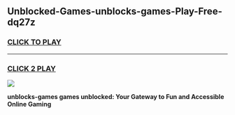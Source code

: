 
## Unblocked-Games-unblocks-games-Play-Free-dq27z
<h3>
<a href="https://premium76.site?title=unblocks-games&ref=10A">CLICK TO PLAY</a></h3>
<hr>

<h3>
<a href="https://premium76.site?title=unblocks-games&ref=10A">CLICK 2 PLAY</a>
  
</h3>

<a href="https://premium76.site?title=unblocks-games&ref=10A"><img src="https://clearcache.store/games.png"></a>


**unblocks-games games unblocked: Your Gateway to Fun and Accessible Online Gaming**
